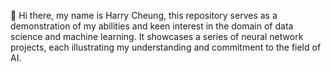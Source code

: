 👋 Hi there,
my name is Harry Cheung, this repository serves as a demonstration of my abilities and keen interest in the domain of data science and machine learning. 
It showcases a series of neural network projects, each illustrating my understanding and commitment to the field of AI.
